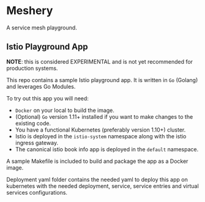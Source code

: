 # Meshery

A service mesh playground.


## Istio Playground App
__NOTE__: this is considered EXPERIMENTAL and is not yet recommended for production systems.

This repo contains a sample Istio playground app. It is written in `Go` (Golang) and leverages Go Modules.

To try out this app you will need:
- `Docker` on your local to build the image.
- (Optional) `Go` version 1.11+ installed if you want to make changes to the existing code.
- You have a functional Kubernetes (preferably version 1.10+) cluster.
- Istio is deployed in the `istio-system` namespace along with the istio ingress gateway.
- The canonical istio book info app is deployed in the `default` namespace.


A sample Makefile is included to build and package the app as a Docker image.

Deployment yaml folder contains the needed yaml to deploy this app on kubernetes with the needed deployment, service, service entries and virtual services configurations.
